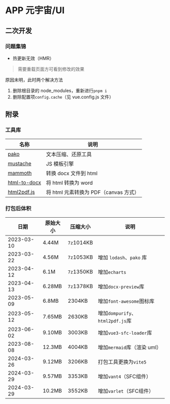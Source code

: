 # APP 元宇宙/UI

## 二次开发

### 问题集锦

* 热更新无效（HMR）
> 需要重载页面方可看到修改的效果

原因未明，此时两个解决方法

1. 删除根目录的 node_modules，重新进行`pnpm i`
2. 删除配置项`config.cache`（见 vue.config.js 文件）

## 附录

### 工具库

名称|说明
-|-
[pako](http://nodeca.github.io/pako)|文本压缩、还原工具
[mustache](https://github.com/janl/mustache.js)|JS 模板引擎
[mammoth](https://github.com/mwilliamson/mammoth.js)|转换 docx 文件到 html
[html-to-docx](https://github.com/privateOmega/html-to-docx)|将 html 转换为 word
[html2pdf.js](https://github.com/eKoopmans/html2pdf.js)|将 html 元素转换为 PDF（canvas 方式）

### 打包后体积

日期|原始大小|压缩大小|说明
-|-|-|-
2023-03-10|4.44M|`7z`1014KB|
2023-03-22|4.56M|`7z`1053KB|增加 `lodash`、`pako` 库
2023-04-12|6.1M|`7z`1350KB|增加`echarts`
2023-04-13|6.28MB|`7z`1378KB|增加`docx-preview`库
2023-05-09|6.8MB|2304KB|增加`font-awesome`图标库
2023-05-12|7.65MB|2630KB|增加`dompurify`、`html2pdf.js`库
2023-06-02|9.10MB|3003KB|增加`vue3-sfc-loader`库
2023-08-08|12.3MB|4004KB|增加`mermaid`库（渲染 uml）
2024-03-26|9.12MB|3206KB|打包工具更换为`vite5`
2024-03-29|9.57MB|3353KB|增加`vant4`（SFC组件）
2024-03-29|10.2MB|3552KB|增加`varlet`（SFC组件）
